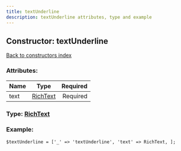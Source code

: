 ```yaml
---
title: textUnderline
description: textUnderline attributes, type and example
---
```

## Constructor: textUnderline  
[Back to constructors index](index.md)



### Attributes:

| Name     |    Type       | Required |
|----------|:-------------:|---------:|
|text|[RichText](../types/RichText.md) | Required|



### Type: [RichText](../types/RichText.md)


### Example:

```
$textUnderline = ['_' => 'textUnderline', 'text' => RichText, ];
```  


